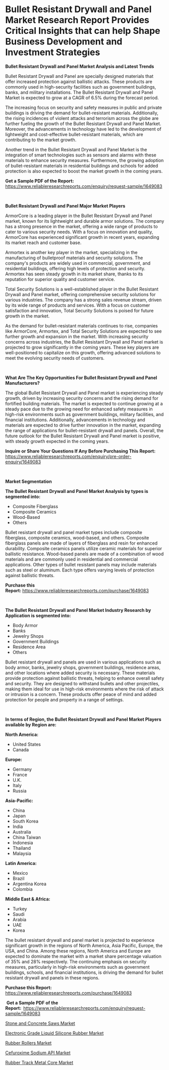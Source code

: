 <p><h1>Bullet Resistant Drywall and Panel Market Research Report Provides Critical Insights that can help Shape Business Development and Investment Strategies</h1></p><p><strong>Bullet Resistant Drywall and Panel Market Analysis and Latest Trends</strong></p>
<p><p>Bullet Resistant Drywall and Panel are specially designed materials that offer increased protection against ballistic attacks. These products are commonly used in high-security facilities such as government buildings, banks, and military installations. The Bullet Resistant Drywall and Panel Market is expected to grow at a CAGR of 6.5% during the forecast period.</p><p>The increasing focus on security and safety measures in public and private buildings is driving the demand for bullet-resistant materials. Additionally, the rising incidences of violent attacks and terrorism across the globe are further fueling the growth of the Bullet Resistant Drywall and Panel Market. Moreover, the advancements in technology have led to the development of lightweight and cost-effective bullet-resistant materials, which are contributing to the market growth.</p><p>Another trend in the Bullet Resistant Drywall and Panel Market is the integration of smart technologies such as sensors and alarms with these materials to enhance security measures. Furthermore, the growing adoption of bullet-resistant materials in residential buildings and schools for added protection is also expected to boost the market growth in the coming years.</p></p>
<p><strong>Get a Sample PDF of the Report:&nbsp;</strong> <a href="https://www.reliableresearchreports.com/enquiry/request-sample/1649083">https://www.reliableresearchreports.com/enquiry/request-sample/1649083</a></p>
<p>&nbsp;</p>
<p><strong>Bullet Resistant Drywall and Panel Major Market Players</strong></p>
<p><p>ArmorCore is a leading player in the Bullet Resistant Drywall and Panel market, known for its lightweight and durable armor solutions. The company has a strong presence in the market, offering a wide range of products to cater to various security needs. With a focus on innovation and quality, ArmorCore has experienced significant growth in recent years, expanding its market reach and customer base.</p><p>Armortex is another key player in the market, specializing in the manufacturing of bulletproof materials and security solutions. The company's products are widely used in commercial, government, and residential buildings, offering high levels of protection and security. Armortex has seen steady growth in its market share, thanks to its reputation for superior quality and customer service.</p><p>Total Security Solutions is a well-established player in the Bullet Resistant Drywall and Panel market, offering comprehensive security solutions for various industries. The company has a strong sales revenue stream, driven by its wide range of products and services. With a focus on customer satisfaction and innovation, Total Security Solutions is poised for future growth in the market.</p><p>As the demand for bullet-resistant materials continues to rise, companies like ArmorCore, Armortex, and Total Security Solutions are expected to see further growth and expansion in the market. With increasing security concerns across industries, the Bullet Resistant Drywall and Panel market is projected to grow significantly in the coming years. These key players are well-positioned to capitalize on this growth, offering advanced solutions to meet the evolving security needs of customers.</p></p>
<p>&nbsp;</p>
<p><strong>What Are The Key Opportunities For Bullet Resistant Drywall and Panel Manufacturers?</strong></p>
<p><p>The global Bullet Resistant Drywall and Panel market is experiencing steady growth, driven by increasing security concerns and the rising demand for fortified building materials. The market is expected to continue growing at a steady pace due to the growing need for enhanced safety measures in high-risk environments such as government buildings, military facilities, and financial institutions. Additionally, advancements in technology and materials are expected to drive further innovation in the market, expanding the range of applications for bullet-resistant drywall and panels. Overall, the future outlook for the Bullet Resistant Drywall and Panel market is positive, with steady growth expected in the coming years.</p></p>
<p><strong>Inquire or Share Your Questions If Any Before Purchasing This Report:</strong> <a href="https://www.reliableresearchreports.com/enquiry/pre-order-enquiry/1649083">https://www.reliableresearchreports.com/enquiry/pre-order-enquiry/1649083</a></p>
<p>&nbsp;</p>
<p><strong>Market Segmentation</strong></p>
<p><strong>The Bullet Resistant Drywall and Panel Market Analysis by types is segmented into:</strong></p>
<p><ul><li>Composite Fiberglass</li><li>Composite Ceramics</li><li>Wood-Based</li><li>Others</li></ul></p>
<p><p>Bullet resistant drywall and panel market types include composite fiberglass, composite ceramics, wood-based, and others. Composite fiberglass panels are made of layers of fiberglass and resin for enhanced durability. Composite ceramics panels utilize ceramic materials for superior ballistic resistance. Wood-based panels are made of a combination of wood materials and are commonly used in residential and commercial applications. Other types of bullet resistant panels may include materials such as steel or aluminum. Each type offers varying levels of protection against ballistic threats.</p></p>
<p><strong>Purchase this Report:&nbsp;</strong><a href="https://www.reliableresearchreports.com/purchase/1649083">https://www.reliableresearchreports.com/purchase/1649083</a></p>
<p>&nbsp;</p>
<p><strong>The Bullet Resistant Drywall and Panel Market Industry Research by Application is segmented into:</strong></p>
<p><ul><li>Body Armor</li><li>Banks</li><li>Jewelry Shops</li><li>Government Buildings</li><li>Residence Area</li><li>Others</li></ul></p>
<p><p>Bullet resistant drywall and panels are used in various applications such as body armor, banks, jewelry shops, government buildings, residence areas, and other locations where added security is necessary. These materials provide protection against ballistic threats, helping to enhance overall safety and security. They are designed to withstand bullets and other projectiles, making them ideal for use in high-risk environments where the risk of attack or intrusion is a concern. These products offer peace of mind and added protection for people and property in a range of settings.</p></p>
<p>&nbsp;</p>
<p><strong>In terms of Region, the Bullet Resistant Drywall and Panel Market Players available by Region are:</strong></p>
<p>
    <p> <strong> North America: </strong>
        <ul>
            <li>United States</li>
            <li>Canada</li>
        </ul>
        </p> 
    <p> <strong> Europe: </strong>
        <ul>
            <li>Germany</li>
            <li>France</li>
            <li>U.K.</li>
            <li>Italy</li>
            <li>Russia</li>
        </ul>
        </p> 
    <p> <strong> Asia-Pacific: </strong>
        <ul>
            <li>China</li>
            <li>Japan</li>
            <li>South Korea</li>
            <li>India</li>
            <li>Australia</li>
            <li>China Taiwan</li>
            <li>Indonesia</li>
            <li>Thailand</li>
            <li>Malaysia</li>
        </ul>
        </p> 
    <p> <strong> Latin America: </strong>
        <ul>
            <li>Mexico</li>
            <li>Brazil</li>
            <li>Argentina Korea</li>
            <li>Colombia</li>
        </ul>
        </p> 
    <p> <strong> Middle East & Africa: </strong>
        <ul>
            <li>Turkey</li>
            <li>Saudi</li>
            <li>Arabia</li>
            <li>UAE</li>
            <li>Korea</li>
        </ul>
    </p>
    </p>
<p><p>The bullet resistant drywall and panel market is projected to experience significant growth in the regions of North America, Asia Pacific, Europe, the USA, and China. Among these regions, North America and Europe are expected to dominate the market with a market share percentage valuation of 35% and 28% respectively. The continuing emphasis on security measures, particularly in high-risk environments such as government buildings, schools, and financial institutions, is driving the demand for bullet resistant drywall and panels in these regions.</p></p>
<p><strong>Purchase this Report: </strong><a href="https://www.reliableresearchreports.com/purchase/1649083">https://www.reliableresearchreports.com/purchase/1649083</a></p>
<p>&nbsp;<strong>Get a Sample PDF of the Report:&nbsp;&nbsp;</strong><a href="https://www.reliableresearchreports.com/enquiry/request-sample/1649083">https://www.reliableresearchreports.com/enquiry/request-sample/1649083</a></p>
<p><strong></strong></p>
<p><p><a href="https://medium.com/@paulmcglynn6456/stone-and-concrete-saws-market-trends-and-market-analysis-forecasted-for-period-2024-2031-5a1f51bce2bc">Stone and Concrete Saws Market</a></p><p><a href="https://medium.com/@bethelokon998/electronic-grade-liquid-silicone-rubber-market-size-cagr-trends-2024-2030-fab0b3095f09">Electronic Grade Liquid Silicone Rubber Market</a></p><p><a href="https://medium.com/@bethelokon998/analyzing-rubber-rollers-market-global-industry-perspective-and-forecast-2024-to-2031-44f70f7e15f5">Rubber Rollers Market</a></p><p><a href="https://medium.com/@rachelyoung56/cefuroxime-sodium-api-market-insights-into-market-cagr-market-trends-and-growth-strategies-fc7bc0456cd1">Cefuroxime Sodium API Market</a></p><p><a href="https://medium.com/@bethelokon998/rubber-track-metal-core-market-comprehensive-assessment-by-type-application-and-geography-4981ba2cf35d">Rubber Track Metal Core Market</a></p></p>
